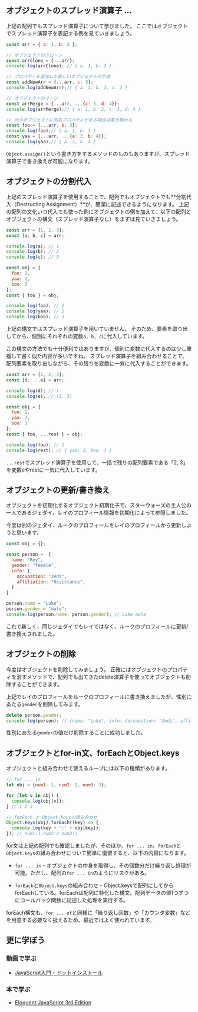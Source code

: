 ## オブジェクトのスプレッド演算子 ...

上記の配列でもスプレッド演算子について学びました。
ここではオブジェクトでスプレッド演算子を表記する例を見ていきましょう。

```javascript
const arr = { a: 1, b: 2 };

// オブジェクトのクローン
const arrClone = {...arr};
console.log(arrClone); // { a: 1, b: 2 }

// プロパティを追加した新しいオブジェクトの生成
const addNewArr = {...arr, c: 3};
console.log(addNewArr);// { a: 1, b: 2, c: 3 }

// オブジェクトのマージ
const arrMerge = {...arr, ...{c: 3, d: 4}};
console.log(arrMerge);// { a: 1, b: 2, c: 3, d: 4 }

// 元のオブジェクトに同名プロパティがある場合は置き換わる
const foo = {...arr, b: 3};
console.log(foo);// { a: 1, b: 3 }
const yaa = {...arr, ...{a: 3, b: 4}};
console.log(yaa);// { a: 3, b: 4 }
```

`Object.assign()`という書き方をするメソッドのものもありますが、スプレッド演算子で書き換えが可能になります。

## オブジェクトの分割代入

上記のスプレッド演算子を使用することで、配列でもオブジェクトでも**分割代入（Destructing Assignment）**が、簡潔に記述できるようになります。
上記の配列の文化いつ代入でも使った例にオブジェクトの例を加えて、以下の配列とオブジェクトの構文（スプレッド演算子なし）をまずは見ていきましょう。

```js
const arr = [1, 2, 3];
const [a, b, c] = arr;

console.log(a); // 1
console.log(b); // 2
console.log(c); // 3

const obj = {
  foo: 1,
  yaa: 2,
  boo: 3
};
const { foo } = obj;

console.log(foo); // 1
console.log(yaa); // 2
console.log(boo); // 3
```

上記の構文ではスプレッド演算子を用いていません。
そのため、要素を取り出してから、個別にそれぞれの変数`a, b, c`に代入しています。

この構文の方法でも十分便利ではありますが、個別に変数に代入するのは少し重複して書く似た内容が多いですね。
スプレッド演算子を組み合わせることで、配列要素を取り出しながら、その残りを変数に一気に代入することができます。

```js
const arr = [1, 2, 3];
const [d, ...e] = arr;

console.log(d); // 1
console.log(e); // [2, 3]

const obj = {
  foo: 1,
  yaa: 2,
  boo: 3
};
const { foo, ...rest } = obj;

console.log(foo); // 1
console.log(rest); // { yaa: 2, boo: 3 }
```

`...rest`でスプレッド演算子を使用して、一括で残りの配列要素である「2, 3」を変数eやrestに一気に代入しています。

## オブジェクトの更新/書き換え

オブジェクトを初期化するオブジェクト初期化子で、スターウォーズの主人公の一人であるジェダイ、レイのプロフィール情報を初期化によって参照しました。

今度は別のジェダイ、ルークのプロフィールをレイのプロフィールから更新しようと思います。

```js
const obj = {};

const person =  {
  name: "Rey",
  gender: "female",
  info: {
    occupation: "Jedi",
    affiliation: "Resistance",
  }
}

person.name = "Luke";
person.gender = "male";
console.log(person.name, person.gender); // Luke male
```

これで新しく、同じジェダイでもレイではなく、ルークのプロフィールに更新/書き換えされました。

## オブジェクトの削除

今度はオブジェクトを削除してみましょう。
正確にはオブジェクトのプロパティを消すメソッドで、配列でも出てきたdelete演算子を使ってオブジェクトも削除することができます。

上記でレイのプロフィールをルークのプロフィールに書き換えましたが、性別にあたる`gender`を削除してみます。

```js
delete person.gender;
console.log(person); // {name: "Luke", info: {occupation: "Jedi", affiliation: "Resistance"}
```

性別にあたる`gender`の値だけ削除することに成功しました。

## オブジェクトとfor-in文、forEachとObject.keys

オブジェクトと組み合わせて使えるループには以下の種類があります。

```js
// for ... in
let obj = {num1: 1, num2: 2, num3: 3};

for (let v in obj) {
  console.log(obj[v]);
} // 1 2 3

// forEach と Object.keysの組み合わせ
Object.keys(obj).forEach((key) => {
  console.log(key + ':' + obj[key]);
}); // num1:1 num2:2 num3:3
```

for文は上記の配列でも確認しましたが、そのほか、`for ... in`、`forEach`と`Object.keys`の組み合わせについて簡単に復習すると、以下の内容になります。

- `for ... in` - オブジェクトの中身を取得し、その個数分だけ繰り返し処理が可能。ただし、配列の`for ... in`のようにリスクがある。

- `forEach`と`Object.keys`の組み合わせ - Object.keysで配列にしてからforEachしている。forEachは配列に特化した構文。配列データの値1つずつにコールバック関数に記述した処理を実行する。

forEach構文も、`for ... of`と同様に「繰り返し回数」や「カウンタ変数」などを用意する必要なく扱えるため、最近ではよく使われています。

## 更に学ぼう

### 動画で学ぶ

- [JavaScript入門 - ドットインストール](https://dotinstall.com/lessons/basic_javascript_v2)

### 本で学ぶ

- [Eloquent JavaScript 3rd Edition](http://eloquentjavascript.net/)
